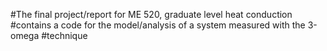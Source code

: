 #The final project/report for ME 520, graduate level heat conduction
#contains a code for the model/analysis of a system measured with the 3-omega
#technique
